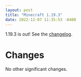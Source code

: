 ```yaml
---
layout: post
title: "Minecraft 1.19.3"
date: 2022-12-07 11:35:53 -0400
---
```


1.19.3 is out! See the [changelog](https://www.minecraft.net/en-us/article/minecraft-java-edition-1-19-3).

# Changes

No other significant changes.

